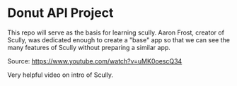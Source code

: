 # Donut API Project

This repo will serve as the basis for learning scully.  Aaron Frost, creator of Scully, was dedicated enough to create a "base" app so that we can see the many features of Scully without preparing a similar app.

Source:
https://www.youtube.com/watch?v=uMK0oescQ34

Very helpful video on intro of Scully.
